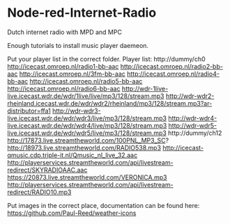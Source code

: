 # Node-red-Internet-Radio
Dutch internet radio with MPD and MPC

Enough tutorials to install music player daemeon.

Put your player list in the correct folder. Player list:
http://dummy/ch0
http://icecast.omroep.nl/radio1-bb-aac
http://icecast.omroep.nl/radio2-bb-aac
http://icecast.omroep.nl/3fm-bb-aac
http://icecast.omroep.nl/radio4-bb-aac
http://icecast.omroep.nl/radio5-bb-aac
http://icecast.omroep.nl/radio6-bb-aac
http://wdr-1live-live.icecast.wdr.de/wdr/1live/live/mp3/128/stream.mp3
http://wdr-wdr2-rheinland.icecast.wdr.de/wdr/wdr2/rheinland/mp3/128/stream.mp3?ar-distributor=ffa1
http://wdr-wdr3-live.icecast.wdr.de/wdr/wdr3/live/mp3/128/stream.mp3
http://wdr-wdr4-live.icecast.wdr.de/wdr/wdr4/live/mp3/128/stream.mp3
http://wdr-wdr5-live.icecast.wdr.de/wdr/wdr5/live/mp3/128/stream.mp3
http://dummy/ch12
http://17873.live.streamtheworld.com/100PNL_MP3_SC?
http://18973.live.streamtheworld.com/RADIO538.mp3
http://icecast-qmusic.cdp.triple-it.nl/Qmusic_nl_live_32.aac
http://playerservices.streamtheworld.com/api/livestream-redirect/SKYRADIOAAC.aac
https://20873.live.streamtheworld.com/VERONICA.mp3
http://playerservices.streamtheworld.com/api/livestream-redirect/RADIO10.mp3

Put images in the correct place, documentation can be found here:
https://github.com/Paul-Reed/weather-icons
